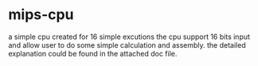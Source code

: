 # mips-cpu
a simple cpu created for 16 simple excutions
the cpu support 16 bits input and allow user to do some simple calculation and assembly.
the detailed explanation could be found in the attached doc file.

